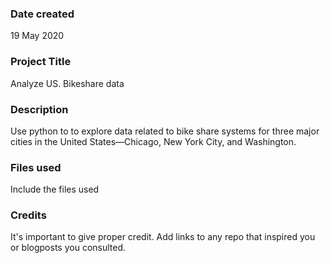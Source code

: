 ### Date created
19 May 2020

### Project Title
Analyze US. Bikeshare data

### Description
Use python to to explore data related to bike share systems for three major cities in the United States—Chicago, New York City, and Washington.

### Files used
Include the files used

### Credits
It's important to give proper credit. Add links to any repo that inspired you or blogposts you consulted.

